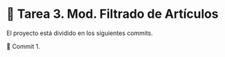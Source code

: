 # 📝 Tarea 3. Mod. Filtrado de Artículos 

El proyecto está dividido en los siguientes commits.

📍 Commit 1. 